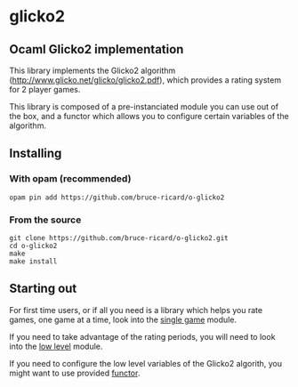 # glicko2

## Ocaml Glicko2 implementation

This library implements the Glicko2 algorithm
(http://www.glicko.net/glicko/glicko2.pdf), which provides
a rating system for 2 player games.

This library is composed of a pre-instanciated module you can use
out of the box, and a functor which allows you to configure certain
variables of the algorithm.

## Installing

### With opam (recommended)

```
opam pin add https://github.com/bruce-ricard/o-glicko2
```

### From the source

```
git clone https://github.com/bruce-ricard/o-glicko2.git
cd o-glicko2
make
make install

```

## Starting out

For first time users, or if all you need is a library which helps you
rate games, one game at a time, look into the [single game](https://github.com/bruce-ricard/o-glicko2/blob/master/example/single_game.ml)
module.

If you need to take advantage of the rating periods, you will
need to look into the
[low level](https://github.com/bruce-ricard/o-glicko2/blob/master/example/low_level.ml)
module.

If you need to configure the low level variables of the Glicko2
algorith, you might want to use provided
[functor](https://github.com/bruce-ricard/o-glicko2/blob/master/example/functor.ml).